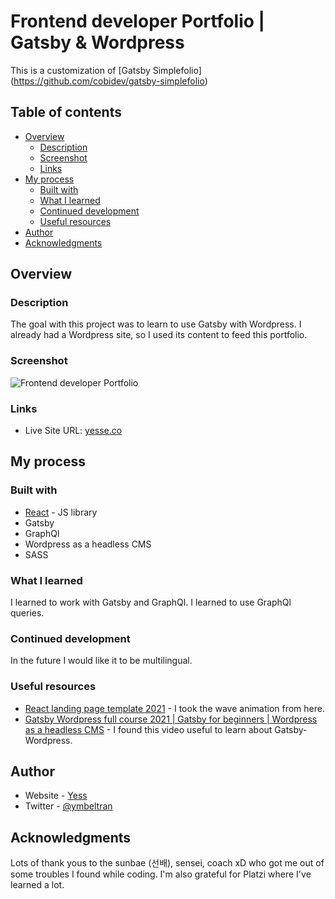 # Frontend developer Portfolio | Gatsby & Wordpress

This is a customization of [Gatsby Simplefolio] (https://github.com/cobidev/gatsby-simplefolio)

## Table of contents

- [Overview](#overview)
  - [Description](#description)
  - [Screenshot](#screenshot)
  - [Links](#links)
- [My process](#my-process)
  - [Built with](#built-with)
  - [What I learned](#what-i-learned)
  - [Continued development](#continued-development)
  - [Useful resources](#useful-resources)
- [Author](#author)
- [Acknowledgments](#acknowledgments)

## Overview

### Description

The goal with this project was to learn to use Gatsby with Wordpress. I already had a Wordpress site, so I used its content to feed this portfolio.

### Screenshot

![Frontend developer Portfolio](./screenshot.png)

### Links

- Live Site URL: [yesse.co](https://#)

## My process

### Built with

- [React](https://reactjs.org/) - JS library
- Gatsby
- GraphQl
- Wordpress as a headless CMS
- SASS


### What I learned

I learned to work with Gatsby and GraphQl. I learned to use GraphQl queries.

### Continued development

In the future I would like it to be multilingual.

### Useful resources

- [React landing page template 2021](https://github.com/issaafalkattan/react-landing-page-template-2021) - I took the wave animation from here.
- [Gatsby Wordpress full course 2021 | Gatsby for beginners | Wordpress as a headless CMS](https://www.youtube.com/watch?v=zaV41KpiDGk) - I found this video useful to learn about Gatsby-Wordpress.

## Author

- Website - [Yess](https://yesse.co)
- Twitter - [@ymbeltran](https://www.twitter.com/ymbeltran)


## Acknowledgments

Lots of thank yous to the sunbae (선배), sensei, coach xD who got me out of some troubles I found while coding.
I'm also grateful for Platzi where I've learned a lot. 